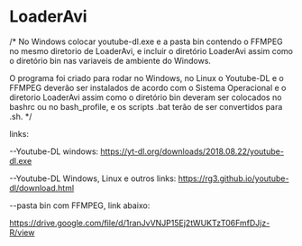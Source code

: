 # LoaderAvi

/*
No Windows colocar youtube-dl.exe e a pasta bin contendo o FFMPEG no mesmo diretorio de LoaderAvi, e incluir o diretório LoaderAvi assim como o diretório bin nas variaveis de ambiente do Windows.

O programa foi criado para rodar no Windows, no Linux o Youtube-DL e o FFMPEG deverão ser instalados de acordo com o Sistema Operacional e o diretorio LoaderAvi assim como o diretório bin deveram ser colocados no bashrc ou no bash_profile, e os scripts .bat terão de ser convertidos para .sh.
*/

links:

--Youtube-DL windows:
https://yt-dl.org/downloads/2018.08.22/youtube-dl.exe

--Youtube-DL Windows, Linux e outros links:
https://rg3.github.io/youtube-dl/download.html

--pasta bin com FFMPEG, link abaixo:

https://drive.google.com/file/d/1ranJvVNJP15Ej2tWUKTzT06FmfDJjz-R/view

